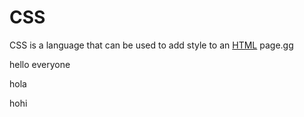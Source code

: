 <h1>CSS</h1>

<p>CSS is a language that can be used to add style to an <a href="/wiki/HTML">HTML</a> page.gg</p>

<p>hello everyone</p>

<p>hola</p>

<p>hohi</p>
